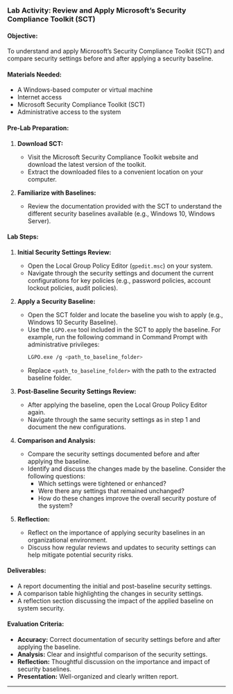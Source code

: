 ### Lab Activity: Review and Apply Microsoft’s Security Compliance Toolkit (SCT)

#### Objective:
To understand and apply Microsoft’s Security Compliance Toolkit (SCT) and compare security settings before and after applying a security baseline.

#### Materials Needed:
- A Windows-based computer or virtual machine
- Internet access
- Microsoft Security Compliance Toolkit (SCT)
- Administrative access to the system

#### Pre-Lab Preparation:
1. **Download SCT:**
   - Visit the Microsoft Security Compliance Toolkit website and download the latest version of the toolkit.
   - Extract the downloaded files to a convenient location on your computer.

2. **Familiarize with Baselines:**
   - Review the documentation provided with the SCT to understand the different security baselines available (e.g., Windows 10, Windows Server).

#### Lab Steps:

1. **Initial Security Settings Review:**
   - Open the Local Group Policy Editor (`gpedit.msc`) on your system.
   - Navigate through the security settings and document the current configurations for key policies (e.g., password policies, account lockout policies, audit policies).

2. **Apply a Security Baseline:**
   - Open the SCT folder and locate the baseline you wish to apply (e.g., Windows 10 Security Baseline).
   - Use the `LGPO.exe` tool included in the SCT to apply the baseline. For example, run the following command in Command Prompt with administrative privileges:
     ```bash
     LGPO.exe /g <path_to_baseline_folder>
     ```
   - Replace `<path_to_baseline_folder>` with the path to the extracted baseline folder.

3. **Post-Baseline Security Settings Review:**
   - After applying the baseline, open the Local Group Policy Editor again.
   - Navigate through the same security settings as in step 1 and document the new configurations.

4. **Comparison and Analysis:**
   - Compare the security settings documented before and after applying the baseline.
   - Identify and discuss the changes made by the baseline. Consider the following questions:
     - Which settings were tightened or enhanced?
     - Were there any settings that remained unchanged?
     - How do these changes improve the overall security posture of the system?

5. **Reflection:**
   - Reflect on the importance of applying security baselines in an organizational environment.
   - Discuss how regular reviews and updates to security settings can help mitigate potential security risks.

#### Deliverables:
- A report documenting the initial and post-baseline security settings.
- A comparison table highlighting the changes in security settings.
- A reflection section discussing the impact of the applied baseline on system security.

#### Evaluation Criteria:
- **Accuracy:** Correct documentation of security settings before and after applying the baseline.
- **Analysis:** Clear and insightful comparison of the security settings.
- **Reflection:** Thoughtful discussion on the importance and impact of security baselines.
- **Presentation:** Well-organized and clearly written report.

---
